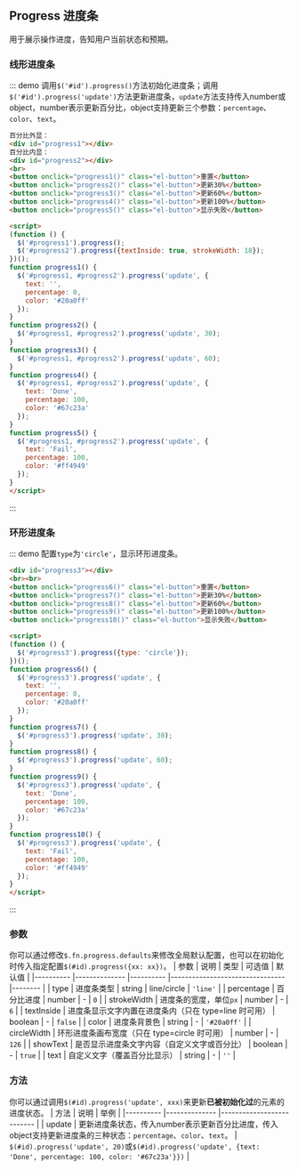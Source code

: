 ## Progress 进度条
用于展示操作进度，告知用户当前状态和预期。

### 线形进度条
::: demo 调用`$('#id').progress()`方法初始化进度条；调用`$('#id').progress('update')`方法更新进度条，`update`方法支持传入number或object，number表示更新百分比，object支持更新三个参数：`percentage`、`color`、`text`。

```html
百分比外显：
<div id="progress1"></div>
百分比内显：
<div id="progress2"></div>
<br>
<button onclick="progress1()" class="el-button">重置</button>
<button onclick="progress2()" class="el-button">更新30%</button>
<button onclick="progress3()" class="el-button">更新60%</button>
<button onclick="progress4()" class="el-button">更新100%</button>
<button onclick="progress5()" class="el-button">显示失败</button>

<script>
(function () {
  $('#progress1').progress();
  $('#progress2').progress({textInside: true, strokeWidth: 18});
})();
function progress1() {
  $('#progress1, #progress2').progress('update', {
    text: '',
    percentage: 0,
    color: '#20a0ff'
  });
}
function progress2() {
  $('#progress1, #progress2').progress('update', 30);
}
function progress3() {
  $('#progress1, #progress2').progress('update', 60);
}
function progress4() {
  $('#progress1, #progress2').progress('update', {
    text: 'Done',
    percentage: 100,
    color: '#67c23a'
  });
}
function progress5() {
  $('#progress1, #progress2').progress('update', {
    text: 'Fail',
    percentage: 100,
    color: '#ff4949'
  });
}
</script>
```
:::

### 环形进度条
::: demo 配置`type`为`'circle'`，显示环形进度条。

```html
<div id="progress3"></div>
<br><br>
<button onclick="progress6()" class="el-button">重置</button>
<button onclick="progress7()" class="el-button">更新30%</button>
<button onclick="progress8()" class="el-button">更新60%</button>
<button onclick="progress9()" class="el-button">更新100%</button>
<button onclick="progress10()" class="el-button">显示失败</button>

<script>
(function () {
  $('#progress3').progress({type: 'circle'});
})();
function progress6() {
  $('#progress3').progress('update', {
    text: '',
    percentage: 0,
    color: '#20a0ff'
  });
}
function progress7() {
  $('#progress3').progress('update', 30);
}
function progress8() {
  $('#progress3').progress('update', 60);
}
function progress9() {
  $('#progress3').progress('update', {
    text: 'Done',
    percentage: 100,
    color: '#67c23a'
  });
}
function progress10() {
  $('#progress3').progress('update', {
    text: 'Fail',
    percentage: 100,
    color: '#ff4949'
  });
}
</script>
```
:::

### 参数
你可以通过修改`$.fn.progress.defaults`来修改全局默认配置，也可以在初始化时传入指定配置`$(#id).progress({xx: xx})`。
| 参数      | 说明          | 类型      | 可选值                           | 默认值  |
|---------- |-------------- |---------- |--------------------------------  |-------- |
| type | 进度条类型 | string | line/circle | `'line'` |
| percentage | 百分比进度 | number | - | `0` |
| strokeWidth | 进度条的宽度，单位`px` | number | - | `6` |
| textInside | 进度条显示文字内置在进度条内（只在 type=line 时可用） | boolean | - | `false` |
| color | 进度条背景色 | string | - | `'#20a0ff'` |
| circleWidth | 环形进度条画布宽度（只在 type=circle 时可用） | number | - | `126` |
| showText | 是否显示进度条文字内容（自定义文字或百分比） | boolean | - | `true` |
| text | 自定义文字（覆盖百分比显示） | string | - | `''` |

### 方法
你可以通过调用`$(#id).progress('update', xxx)`来更新**已被初始化过**的元素的进度状态。
| 方法      | 说明          | 举例  |
|---------- |-------------- |-------------------------- |
| update | 更新进度条状态，传入number表示更新百分比进度，传入object支持更新进度条的三种状态：`percentage`、`color`、`text`。 | `$(#id).progress('update', 20)`或`$(#id).progress('update', {text: 'Done', percentage: 100, color: '#67c23a'}})` |
